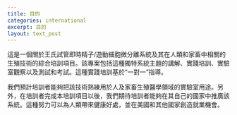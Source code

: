 ```yaml
---
title: 目的
categories: international
excerpt: 目的
layout: text_post
---
```


這是一個關於王氏試管即時精子/遊動細胞微分離系統及其在人類和家畜中相關的生殖技術的綜合培訓項目。該專案包括這種獨特系統主題的講解、實踐培訓、實驗室觀察以及測試和考試。這種實踐培訓基於“一對一”指導。


我們預計培訓者能夠把該技術熟練用於人及家畜生殖醫學領域的實驗室用途。另外，在培訓者完成本培訓項目以後，我們期待培訓者能夠在其自己的國家中推廣該系統。這種努力可以為人類帶來健康好處，並在美國和其他國家創造就業機會。

